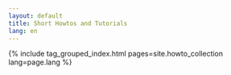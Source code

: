 ```yaml
---
layout: default
title: Short Howtos and Tutorials
lang: en
---
```


{% include tag_grouped_index.html pages=site.howto_collection lang=page.lang %}
